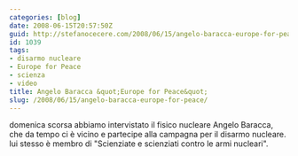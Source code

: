 ```yaml
---
categories: [blog]
date: 2008-06-15T20:57:50Z
guid: http://stefanocecere.com/2008/06/15/angelo-baracca-europe-for-peace/
id: 1039
tags:
- disarmo nucleare
- Europe for Peace
- scienza
- video
title: Angelo Baracca &quot;Europe for Peace&quot;
slug: /2008/06/15/angelo-baracca-europe-for-peace/
---
```


domenica scorsa abbiamo intervistato il fisico nucleare Angelo Baracca, che da tempo ci è vicino e partecipe alla campagna per il disarmo nucleare. lui stesso è membro di "Scienziate e scienziati contro le armi nucleari".